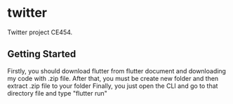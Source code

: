 # twitter

Twitter project CE454.

## Getting Started

Firstly, you should download flutter from flutter document and downloading my code with .zip file.
After that, you must be create new folder and then extract .zip file to your folder
Finally, you just open the CLI and go to that directory file and type "flutter run" 

